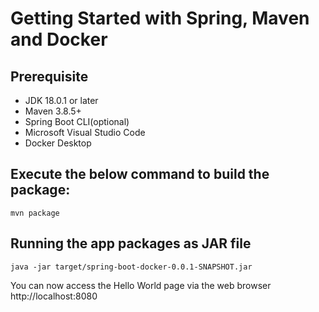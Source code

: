# Getting Started with Spring, Maven and Docker

## Prerequisite

- JDK 18.0.1 or later 
- Maven 3.8.5+
- Spring Boot CLI(optional)
- Microsoft Visual Studio Code
- Docker Desktop


## Execute the below command to build the package:


```
mvn package
```

## Running the app packages as JAR file


```
java -jar target/spring-boot-docker-0.0.1-SNAPSHOT.jar 
```

You can now access the Hello World page via the web browser  http://localhost:8080 

